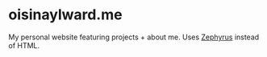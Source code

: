 # oisinaylward.me

My personal website featuring projects + about me. Uses [Zephyrus](https://github.com/OisinA/zephyrus) instead of HTML.
